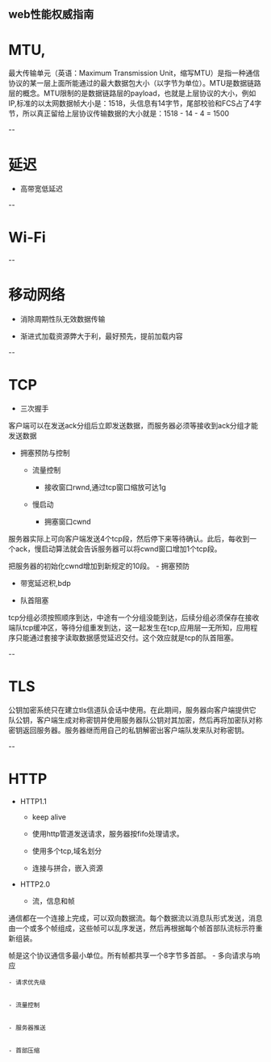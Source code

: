  web性能权威指南
--

# MTU,
最大传输单元（英语：Maximum Transmission Unit，缩写MTU）是指一种通信协议的某一层上面所能通过的最大数据包大小（以字节为单位）。MTU是数据链路层的概念。MTU限制的是数据链路层的payload，也就是上层协议的大小，例如IP,标准的以太网数据帧大小是：1518，头信息有14字节，尾部校验和FCS占了4字节，所以真正留给上层协议传输数据的大小就是：1518 - 14 - 4 = 1500



--

# 延迟


- 高带宽低延迟



--

# Wi-Fi



--

# 移动网络


- 消除周期性队无效数据传输


- 渐进式加载资源弊大于利，最好预先，提前加载内容



--

# TCP


- 三次握手

客户端可以在发送ack分组后立即发送数据，而服务器必须等接收到ack分组才能发送数据
- 拥塞预防与控制


    - 流量控制


         - 接收窗口rwnd,通过tcp窗口缩放可达1g


    - 慢启动


         - 拥塞窗口cwnd

服务器实际上可向客户端发送4个tcp段，然后停下来等待确认。此后，每收到一个ack，慢启动算法就会告诉服务器可以将cwnd窗口增加1个tcp段。

把服务器的初始化cwnd增加到新规定的10段。
    - 拥塞预防


- 带宽延迟积,bdp


- 队首阻塞

tcp分组必须按照顺序到达，中途有一个分组没能到达，后续分组必须保存在接收端队tcp缓冲区，等待分组重发到达，这一起发生在tcp,应用层一无所知，应用程序只能通过套接字读取数据感觉延迟交付。这个效应就是tcp的队首阻塞。

--

# TLS

公钥加密系统只在建立tls信道队会话中使用。在此期间，服务器向客户端提供它队公钥，客户端生成对称密钥并使用服务器队公钥对其加密，然后再将加密队对称密钥返回服务器。服务器继而用自己的私钥解密出客户端队发来队对称密钥。

--

# HTTP


- HTTP1.1


    - keep alive


    - 使用http管道发送请求，服务器按fifo处理请求。


    - 使用多个tcp,域名划分


    - 连接与拼合，嵌入资源


- HTTP2.0


    - 流，信息和帧

通信都在一个连接上完成，可以双向数据流。每个数据流以消息队形式发送，消息由一个或多个帧组成，这些帧可以乱序发送，然后再根据每个帧首部队流标示符重新组装。

帧是这个协议通信多最小单位。所有帧都共享一个8字节多首部。
    - 多向请求与响应


    - 请求优先级


    - 流量控制


    - 服务器推送


    - 首部压缩

